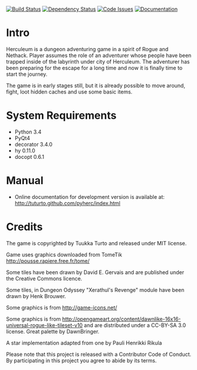 [![Build Status](https://travis-ci.org/tuturto/pyherc.svg)](https://travis-ci.org/tuturto/pyherc)
[![Dependency Status](https://gemnasium.com/tuturto/pyherc.svg)](https://gemnasium.com/tuturto/pyherc)
[![Code Issues](http://www.quantifiedcode.com/api/v1/project/f453e229d15a45ec98f90d9767b59ef1/badge.svg)](http://www.quantifiedcode.com/app/project/f453e229d15a45ec98f90d9767b59ef1)
[![Documentation](https://readthedocs.org/projects/pyherc/badge/?version=stable)](http://pyherc.readthedocs.org/en/stable/)

Intro
=====
Herculeum is a dungeon adventuring game in a spirit of Rogue and Nethack.
Player assumes the role of an adventurer whose people have been trapped inside
of the labyrinth under city of Herculeum. The adventurer has been preparing for
the escape for a long time and now it is finally time to start the journey.

The game is in early stages still, but it is already possible to move around,
fight, loot hidden caches and use some basic items.

System Requirements
===================
- Python 3.4
- PyQt4
- decorator 3.4.0
- hy 0.11.0
- docopt 0.6.1

Manual
======
- Online documentation for development version is available at:
  http://tuturto.github.com/pyherc/index.html

Credits
=======
The game is copyrighted by Tuukka Turto and released under MIT license.

Game uses graphics downloaded from TomeTik <http://pousse.rapiere.free.fr/tome/>

Some tiles have been drawn by David E. Gervais
and are published under the Creative Commons licence.

Some tiles, in Dungeon Odyssey "Xerathul's Revenge" module have been drawn
by Henk Brouwer.

Some graphics is from http://game-icons.net/

Some graphics is from http://opengameart.org/content/dawnlike-16x16-universal-rogue-like-tileset-v10
and are distributed under a CC-BY-SA 3.0 license. Great palette by DawnBringer.

A star implementation adapted from one by Pauli Henrikki Rikula

Please note that this project is released with a Contributor Code of Conduct. By participating in this project you agree to abide by its terms.

